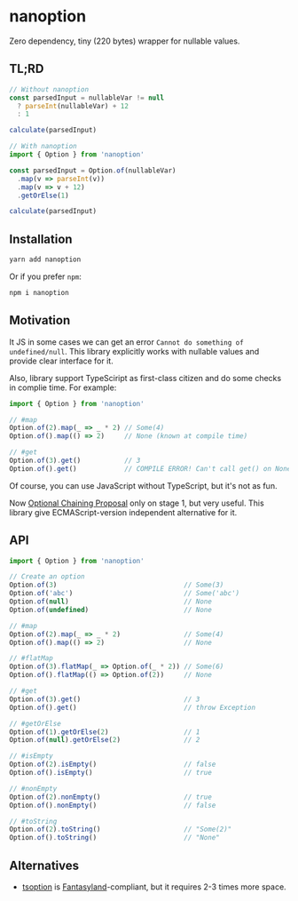 # nanoption

Zero dependency, tiny (220 bytes) wrapper for nullable values.

## TL;RD

```js
// Without nanoption
const parsedInput = nullableVar != null
  ? parseInt(nullableVar) + 12
  : 1

calculate(parsedInput)

// With nanoption
import { Option } from 'nanoption'

const parsedInput = Option.of(nullableVar)
  .map(v => parseInt(v))
  .map(v => v + 12)
  .getOrElse(1)

calculate(parsedInput)
```

## Installation
 
```sh
yarn add nanoption
```
 
Or if you prefer `npm`:
 
```sh
npm i nanoption
```

## Motivation

It JS in some cases we can get an error `Cannot do something of undefined/null`. This library explicitly works with nullable values and provide clear interface for it.

Also, library support TypeSciript as first-class citizen and do some checks in complie time. For example:
```ts
import { Option } from 'nanoption'

// #map
Option.of(2).map(_ => _ * 2) // Some(4)
Option.of().map(() => 2)     // None (known at compile time)

// #get
Option.of(3).get()           // 3
Option.of().get()            // COMPILE ERROR! Can't call get() on None
```

Of course, you can use JavaScript without TypeScript, but it's not as fun.

Now [Optional Chaining Proposal](https://github.com/tc39/proposal-optional-chaining) only on stage 1, but very useful. This library give ECMAScript-version independent alternative for it.

## API

```ts
import { Option } from 'nanoption'

// Create an option
Option.of(3)                                // Some(3)
Option.of('abc')                            // Some('abc')
Option.of(null)                             // None
Option.of(undefined)                        // None

// #map
Option.of(2).map(_ => _ * 2)                // Some(4)
Option.of().map(() => 2)                    // None

// #flatMap
Option.of(3).flatMap(_ => Option.of(_ * 2)) // Some(6)
Option.of().flatMap(() => Option.of(2))     // None

// #get
Option.of(3).get()                          // 3
Option.of().get()                           // throw Exception

// #getOrElse
Option.of(1).getOrElse(2)                   // 1
Option.of(null).getOrElse(2)                // 2

// #isEmpty
Option.of(2).isEmpty()                      // false
Option.of().isEmpty()                       // true

// #nonEmpty
Option.of(2).nonEmpty()                     // true
Option.of().nonEmpty()                      // false

// #toString
Option.of(2).toString()                     // "Some(2)"
Option.of().toString()                      // "None"
```

## Alternatives

+ [tsoption](https://github.com/bcherny/tsoption) is [Fantasyland](https://github.com/fantasyland/fantasy-land)-compliant, but it requires 2-3 times more space.
